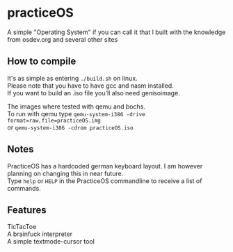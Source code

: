 # practiceOS
A simple "Operating System" if you can call it that I built with the knowledge from osdev.org and several other sites

## How to compile

It's as simple as entering `./build.sh` on linux.  
Please note that you have to have gcc and nasm installed.  
If you want to build an .iso file you'll also need genisoimage.  

The images where tested with qemu and bochs.  
To run with qemu type `qemu-system-i386 -drive format=raw,file=practiceOS.img`  
or `qemu-system-i386 -cdrom practiceOS.iso` 

## Notes

PracticeOS has a hardcoded german keyboard layout. I am however planning on changing this in near future.  
Type `help` or `HELP` in the PracticeOS commandline to receive a list of commands.  

## Features
TicTacToe  
A brainfuck interpreter  
A simple textmode-cursor tool  
